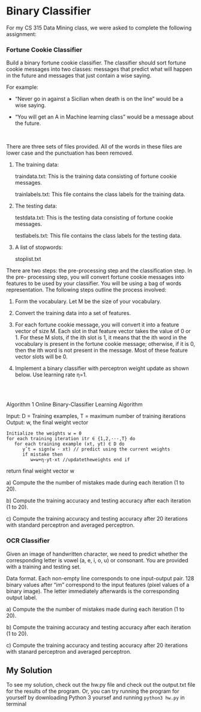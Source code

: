 # Binary Classifier

For my CS 315 Data Mining class, we were asked to complete the following assignment:

### Fortune Cookie Classifier

Build a binary fortune cookie classifier. The classifier should sort fortune cookie messages into two classes: messages that predict what will happen in the future and messages that just contain a wise saying. 

For example:

* “Never go in against a Sicilian when death is on the line” would be a wise saying.

* “You will get an A in Machine learning class” would be a message about the future.

<br>

There are three sets of files provided. All of the words in these files are lower case and the punctuation has been removed.

1. The training data:

   traindata.txt: This is the training data consisting of fortune cookie messages.
   
   trainlabels.txt: This file contains the class labels for the training data.

2. The testing data:

   testdata.txt: This is the testing data consisting of fortune cookie messages.
   
   testlabels.txt: This file contains the class labels for the testing data.

3. A list of stopwords: 

   stoplist.txt

There are two steps: the pre-processing step and the classification step. In the pre- processing step, you will convert fortune cookie messages into features to be used by your classifier. You will be using a bag of words representation. The following steps outline the process involved:

1. Form the vocabulary. Let M be the size of your vocabulary.

2. Convert the training data into a set of features. 

3. For each fortune cookie message, you will convert it into a feature vector of size M. Each slot in that feature vector takes the value of 0 or 1. For these M slots, if the ith slot is 1, it means that the ith word in the vocabulary is present in the fortune cookie message; otherwise, if it is 0, then the ith word is not present in the message. Most of these feature vector slots will be 0. 

4. Implement a binary classifier with perceptron weight update as shown below. Use learning rate η=1.

<br> 
<br>

Algorithm 1 Online Binary-Classifier Learning Algorithm

Input: D = Training examples, T = maximum number of training iterations Output: w, the final weight vector

```
Initialize the weights w = 0
for each training iteration itr ∈ {1,2,···,T} do
   for each training example (xt, yt) ∈ D do
      yˆt = sign(w · xt) // predict using the current weights
      if mistake then
         w=w+η·yt·xt //updatetheweights end if
```
      
return final weight vector w


a) Compute the the number of mistakes made during each iteration (1 to 20).

b) Compute the training accuracy and testing accuracy after each iteration (1 to 20).

c) Compute the training accuracy and testing accuracy after 20 iterations with standard perceptron and averaged perceptron.

### OCR Classifier

Given an image of handwritten character, we need to predict whether the corresponding letter is vowel (a, e, i, o, u) or consonant. You are provided with a training and testing set.

Data format. Each non-empty line corresponds to one input-output pair. 128 binary values after “im” correspond to the input features (pixel values of a binary image). The letter immediately afterwards is the corresponding output label.

a) Compute the the number of mistakes made during each iteration (1 to 20).

b) Compute the training accuracy and testing accuracy after each iteration (1 to 20).

c) Compute the training accuracy and testing accuracy after 20 iterations with stanard perceptron and averaged perceptron.


## My Solution

To see my solution, check out the hw.py file and check out the output.txt file for the results of the program. Or, you can try running the program for yourself by downloading Python 3 yoursef and running `python3 hw.py` in terminal
